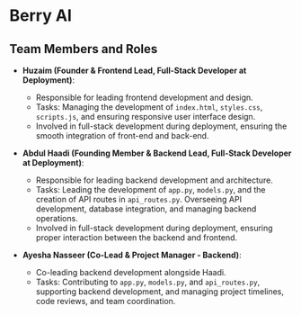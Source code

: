 # Berry AI

## Team Members and Roles

- **Huzaim (Founder & Frontend Lead, Full-Stack Developer at Deployment)**:
  - Responsible for leading frontend development and design.
  - Tasks: Managing the development of `index.html`, `styles.css`, `scripts.js`, and ensuring responsive user interface design.
  - Involved in full-stack development during deployment, ensuring the smooth integration of front-end and back-end.

- **Abdul Haadi (Founding Member & Backend Lead, Full-Stack Developer at Deployment)**:
  - Responsible for leading backend development and architecture.
  - Tasks: Leading the development of `app.py`, `models.py`, and the creation of API routes in `api_routes.py`. Overseeing API development, database integration, and managing backend operations.
  - Involved in full-stack development during deployment, ensuring proper interaction between the backend and frontend.

- **Ayesha Nasseer (Co-Lead & Project Manager - Backend)**:
  - Co-leading backend development alongside  Haadi.
  - Tasks: Contributing to `app.py`, `models.py`, and `api_routes.py`, supporting backend development, and managing project timelines, code reviews, and team coordination.

  

